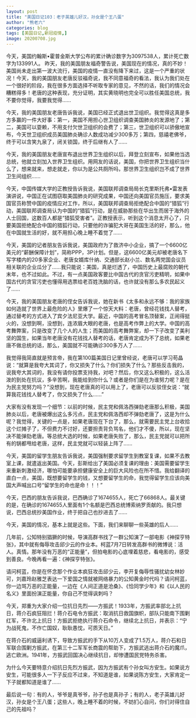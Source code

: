 ```yaml
---
layout: post
title: "美国日记103：老子英雄儿好汉，孙女是个王八蛋"
author: "熊老六"
categories: blog
tags: [美国日记,新冠疫情,]
image: 20200708.jpg
---
```

​​​​​​今天，美国约翰斯•霍普金斯大学公布的累计确诊数字为3097538人，累计死亡数字为133991人。
昨天，我的美国朋友福奇警告说，美国现在的情况，真的不妙！美国尚未走出第一波大流行，美国的疫情一直没有降下来过，这是一个严重的状况！今天，我的美国朋友老唐反驳福奇说，我不同意福奇的看法，我认为我们处在一个很好的阶段，我在很多方面选择不听取专家的意见，不然的话，我们的情况会糟糕得多！老唐的这种表现，充分证明，其实黄晓明也完全可以胜任美国总统，我不要你觉得，我要我觉得……

今天，我的美国朋友老唐告诉我说，美国已经正式退出世卫组织。我觉得这真是多方多赢的一件大好事：第一，美国不用担心世卫组织调查美国肺炎的发源地了；第二，美国可以耍赖，不用支付欠世卫组织的会费了；第三，世卫组织可以骄傲地宣布，今天世卫组织成员美国肺炎确诊人数成功减少300多万；第四，慈禧老佛爷，终于可以含笑九泉了，闭关锁国，终于后继有人了……

今天，我的美国朋友老唐宣布退出世界卫生组织以后，拜登立刻宣布，如果他当选总统，他就立刻加入世界卫生组织。用网友的话说，美国，你把世界卫生组织当什么了，想来就来，想走就走，你以为是公共厕所吗，那世界卫生组织岂不成了世界卫生间组织……

今天，中国传媒大学的正教授告诉我说，美国联邦调查局局长克里斯托弗•雷发表演讲说，中国正在试图窃取美国肺炎的研究成果，中国还向美国官员施压，要求美国官员称赞中国的疫情应对工作，所以，美国联邦调查局拒绝配合中国的“猎狐”行动，美国联邦调查局认为中国的“猎狐”行动，是在威胁那些在华出生而居于海外的人士回国，这数百人都是“猎狐受害者”。正教授表示，听到这个消息太开心了，只要美国拒绝配合中国的猎狐行动，只要他的诈骗犯大哥在美国生活的好，那么，他在中国就生活的好，就不用担心晚上睡不着觉了……

今天，美国的记者朋友告诉我说，美国政府为了救济中小企业，搞了一个6600亿美元的“薪酬保障计划”，简称PPP，3P计划。但是，这6600亿美元却被老唐名下写字楼内的20多家企业、老唐女婿库什纳、交通部长赵小兰、数名两党国会议员相关联的企业瓜分了……我只能说：美国，真是烂透了，中国历史上最腐败的朝代末年，也不过如此。不过，有一点美国政客要比中国古代的贪官污吏精明，如果中国古代的贪官污吏也懂得用选票给老百姓洗脑的话，也许就没有那么多农民起义了……

今天，我的美国朋友老唐的侄女告诉我说，她在新书《太多和永远不够：我的家族如何造就了世界上最危险的人》里爆了一个惊天大料：老唐，曾经花钱找人替考，通过替考的方式进入了宾夕法尼亚大学。最近，中国的高考冒名顶替案，正闹得挺火的，没想到啊，没想到，连浓眉大眼的老唐，也是高考作弊上的大学。中国的高考舞弊案，只是改变了几个人的人生；而美国的高考舞弊案，却一下子改变了美利坚的国生，如果当年老唐没有花钱找人替考的话，老唐肯定成为不了总统，如果老唐不做总统的话，那么，美国就不可能确诊300多万人了……

我觉得我简直就是预言帝，我在第100篇美国日记里曾经说，老唐可以学习苟晶说：“就算是我夸大其词了，你又损失了什么？你们损失了什么？那些反击我的，说我夸大其词的，我没有请你投票支持我，对吧？然后，你又这么积极的，这么活泼的到处在抗议，多辛苦啊，我能给到你什么？或者是你们是在为谁努力呢？是在为民主党努力吗？”没想到，现在老唐真的可以用上了，老唐可以反驳侄女说：“就算我花钱找人替考了，你又损失了什么……”

大家有没有发现一个细节：以前的时候，民主党和佩洛西弹劾老唐那么积极，美国肺炎以后，老唐被爆出这么多污点，民主党和佩洛西却不弹劾老唐了，这是为什么呢？我觉得，关键的一点是，如果老唐现在下台了，那么，就需要民主党上台收拾这个烂摊子了，不但费力不讨好，还要担责背负骂名，他们才不傻，所以，现在坚决不能弹劾老唐。等总统大选的时候，如果老唐失败了，那么，民主党就可以把所有的锅都甩给老唐，这样，民主党就可以轻装上阵了……

今天，美国的留学生朋友告诉我说，美国强制要求留学生到教室复课，如果不去教室上课，就遣返出美国。今天，彭斯给出了美国必须复课的理由：美国需要留学生来重新刺激经济，哪怕可能要承担健康安全上的巨大风险也在所不惜。我给翻译的直白一点，美国，既想要留学生的钱，又想要留学生的命，我觉得留学生应该向美国大声喊出口号“留学生的命也是命！！！”

今天，巴西的朋友告诉我说，巴西确诊了1674655人，死亡了66868人。最关键的是，在确诊的1674655人里面有1个名额是巴西总统博索纳罗贡献的。我只想说，巴西总统抄美国作业，终于把自己也抄进去了……

今天，美国的情况，基本上就是这些。下面，我们来聊聊一些英雄的后人……

几年前，公知特别猖獗的时候，导演高群书找了一群公知演了一部电影《神探亨特张》，其中就有侮辱攻击邱少云的作业本。柯蓝7月7日转发高群书的微博说：活人。真情。那年没有万恶的“正能量”，但拍电影的心底埋着慈悲，看电影的，感受到善良。今晚再看一遍：《神探亨特张》。

请问柯蓝，你是在怀念那个作业本疯狂攻击邱少云，李开复侮辱性骚扰幼女林妙可，刘嘉玲赵雅芝表达一下爱国之情就被网络暴力的公知黄金时代吗？请问柯蓝，你一边骂万恶的正能量，一边在《人间正道是沧桑》、《恰同学少年》和《以人民的名义》里面扮演正能量，你自己不觉得讽刺吗？

今天，郑重为大家介绍一位抗日先烈——方振武！1933年，方振武率部北上抗日，蒋介石疯狂阻拦！蒋介石电令方振武：取消抗日救国旗帜，部队只能南下围剿红军，不许北上抗日！方振武拒绝执行蒋介石命令，继续北上抗日，并表示：“宁为战死鬼，不作亡国奴，耿耿愚忱，可质天日。”

在蒋介石的威逼利诱下，导致方振武的手下从10万人变成了1.5万人，蒋介石和日军联合围剿方振武，在第三十二军军长商震的帮助下，方振武逃出蒋介石的魔爪，逃亡欧洲。1941年，方振武回国决心继续抗日，却惨遭国民党特务杀害。

为什么今天要特意介绍抗日先烈方振武，因为方振武有个孙女叫方安生。如果说方安生，可能很多人一下子反应不过来，不知道是谁，如果说陈方安生，大家肯定一下子就都知道是谁了……

最后说一句：有的人，爷爷是真爷爷，孙子也是真孙子；有的人，老子英雄儿好汉，孙女是个王八蛋；这些人，晚上睡不着的时候，不妨扪心自问，你们对得住自己的先祖吗？​​​​